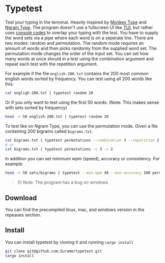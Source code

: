 # Typetest

Test your typing in the terminal. Heavily inspired by [Monkey Type](https://monkeytype.com/) and [Ngram Type](https://ranelpadon.github.io/ngram-type/). 
The program doesn't use a fullscreen UI like [TUI](https://docs.rs/tui/latest/tui/), but rather uses [console codes](https://man7.org/linux/man-pages/man4/console_codes.4.html) to overlap your typing with the test.
You have to supply the word sets via a pipe where each word is on a seperate line. 
There are two modes: random and permutation.
The random mode requires an amount of words and then picks randomly from the supplied word set.
The permutation mode changes the order of the input set. You can set how many words at once should in a test using the combination argument and repeat each test with the repetition argument.

For example if the file `english-200.txt` contains the 200 most common english words sorted by frequency. You can test using all 200 words like this:
```sh
cat engligh-200.txt | typetest random 20
```
Or if you only want to test using the first 50 words: (Note: This makes sense with sets sorted by frequency)
```sh
head -n 50 english-200.txt | typetest random 20
```

To test like on Ngram Type, you can use the permutation mode. Given a file containing 200 bigrams called `bigrams.txt`.
```sh
cat bigrams.txt | typetest permutations --combination 3 --repetition 2
# or
cat bigrams.txt | typetest permutations -c 3 -r 2
```

In addition you can set minimum wpm (speed), accuracy or consistency. For example
```sh
head -n 50 sets/bigrams | typetest --min-wpm 40 --min-accuracy 100 permutation -c 5 -r 2
```

> (!) Note: The program has a bug on windows.

## Download

You can find the precompiled linux, mac, and windows version in the repeases section.

## Install

You can install typetest by cloning it and running `cargo install`

```sh
git clone git@github.com:Zuramm/typetest.git
cargo install
```
